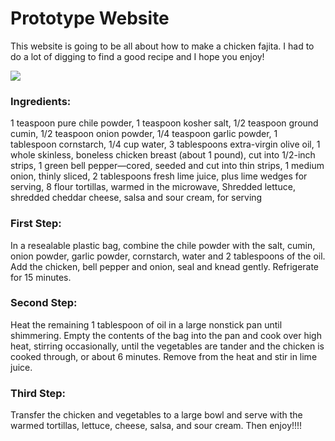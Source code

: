 <!DOCTYPE html>
<head>
      <h1>Prototype Website 
      </h1>
</head>
<body>
<p>   This website is going to be all about how to make a chicken fajita. I had to do a lot of digging to find a good recipe and I hope you enjoy!
</p>
<img src="http://assets.simplyrecipes.com/wp-content/uploads/2015/04/chicken-fajitas-horiz-b-1200.jpg"/> 
      <h3>Ingredients:
      </h3>
<p>1 teaspoon pure chile powder, 1 teaspoon kosher salt, 1/2 teaspoon ground cumin, 1/2 teaspoon onion powder, 1/4 teaspoon garlic powder, 1 tablespoon cornstarch, 1/4 cup water, 3 tablespoons extra-virgin olive oil, 1 whole skinless, boneless chicken breast (about 1 pound), cut into 1/2-inch strips, 1 green bell pepper—cored, seeded and cut into thin strips, 1 medium onion, thinly sliced, 2 tablespoons fresh lime juice, plus lime wedges for serving, 8 flour tortillas, warmed in the microwave, Shredded lettuce, shredded cheddar cheese, salsa and sour cream, for serving
</p>
      <h3>First Step:
      </h3>
<p>In a resealable plastic bag, combine the chile powder with the salt, cumin, onion powder, garlic powder, cornstarch, water and 2 tablespoons of the oil. Add the chicken, bell pepper and onion, seal and knead gently. Refrigerate for 15 minutes.
</p>
      <h3>Second Step:
      </h3>
<p>Heat the remaining 1 tablespoon of oil in a large nonstick pan until shimmering. Empty the contents of the bag into the pan and cook over high heat, stirring occasionally, until the vegetables are tander and the chicken is cooked through, or about 6 minutes. Remove from the heat and stir in lime juice.
</p> 
      <h3>Third Step:
      </h3>
<p>Transfer the chicken and vegetables to a large bowl and serve with the warmed tortillas, lettuce, cheese, salsa, and sour cream. Then enjoy!!!! 
</p>
</body>
<a href="http://www.tasteofhome.com/recipes/flavorful-chicken-fajitas"
